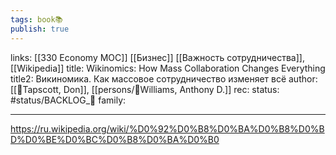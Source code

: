 ```yaml
---
tags: book📚
publish: true
---
```

links: [[330 Economy MOC]] [[Бизнес]]  [[Важность сотрудничества]], [[Wikipedia]]
title: Wikinomics: How Mass Collaboration Changes Everything
title2: Викиномика. Как массовое сотрудничество изменяет всё
author: [[👤Tapscott, Don]], [[persons/👤Williams, Anthony D.]]
rec:
status: #status/BACKLOG_🌰
family:

---

https://ru.wikipedia.org/wiki/%D0%92%D0%B8%D0%BA%D0%B8%D0%BD%D0%BE%D0%BC%D0%B8%D0%BA%D0%B0
